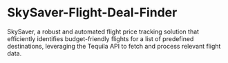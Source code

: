 # SkySaver-Flight-Deal-Finder
 SkySaver, a robust and automated flight price tracking solution that efficiently identifies budget-friendly flights for a list of predefined destinations, leveraging the Tequila API to fetch and process relevant flight data.
